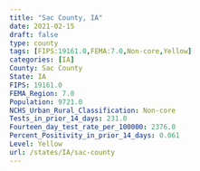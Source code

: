 ```yaml
---
title: "Sac County, IA"
date: 2021-02-15
draft: false
type: county
tags: [FIPS:19161.0,FEMA:7.0,Non-core,Yellow]
categories: [IA]
County: Sac County
State: IA
FIPS: 19161.0
FEMA_Region: 7.0
Population: 9721.0
NCHS_Urban_Rural_Classification: Non-core
Tests_in_prior_14_days: 231.0
Fourteen_day_test_rate_per_100000: 2376.0
Percent_Positivity_in_prior_14_days: 0.061
Level: Yellow
url: /states/IA/sac-county
---
```



